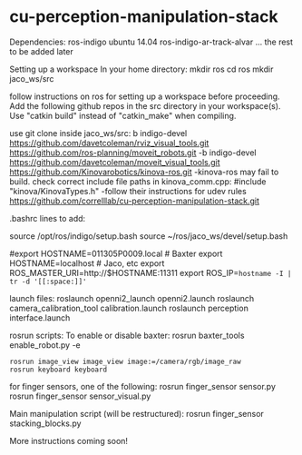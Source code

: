 # cu-perception-manipulation-stack

Dependencies:
ros-indigo
ubuntu 14.04
ros-indigo-ar-track-alvar
...
the rest to be added later

Setting up a workspace
In your home directory:
mkdir ros
cd ros
mkdir jaco_ws/src

follow instructions on ros for setting up a workspace before proceeding. Add the following github repos in the src directory in your workspace(s). Use "catkin build" instead of "catkin_make" when compiling. 

use git clone inside jaco_ws/src:
b indigo-devel https://github.com/davetcoleman/rviz_visual_tools.git
https://github.com/ros-planning/moveit_robots.git
-b indigo-devel https://github.com/davetcoleman/moveit_visual_tools.git
https://github.com/Kinovarobotics/kinova-ros.git 
    -kinova-ros may fail to build. check correct include file paths in kinova_comm.cpp: #include "kinova/KinovaTypes.h"
    -follow their instructions for udev rules
https://github.com/correlllab/cu-perception-manipulation-stack.git

.bashrc lines to add:

source /opt/ros/indigo/setup.bash 
source ~/ros/jaco_ws/devel/setup.bash

#export HOSTNAME=011305P0009.local  # Baxter
export HOSTNAME=localhost  # Jaco, etc
export ROS_MASTER_URI=http://$HOSTNAME:11311
export ROS_IP=`hostname -I | tr -d '[[:space:]]'`

launch files:
    roslaunch openni2_launch openni2.launch 
    roslaunch camera_calibration_tool calibration.launch
    roslaunch perception interface.launch

rosrun scripts:
To enable or disable baxter:
    rosrun baxter_tools enable_robot.py -e

    rosrun image_view image_view image:=/camera/rgb/image_raw
    rosrun keyboard keyboard

for finger sensors, one of the following: 
    rosrun finger_sensor sensor.py
    rosrun finger_sensor sensor_visual.py

Main manipulation script (will be restructured):
    rosrun finger_sensor stacking_blocks.py

More instructions coming soon!

